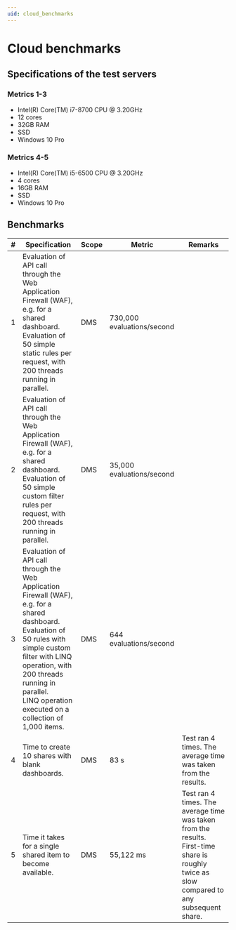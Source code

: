 ```yaml
---
uid: cloud_benchmarks
---
```


# Cloud benchmarks

## Specifications of the test servers

### Metrics 1-3

- Intel(R) Core(TM) i7-8700 CPU @ 3.20GHz
- 12 cores
- 32GB RAM
- SSD
- Windows 10 Pro

### Metrics 4-5

- Intel(R) Core(TM) i5-6500 CPU @ 3.20GHz
- 4 cores
- 16GB RAM
- SSD
- Windows 10 Pro

## Benchmarks

| \# | Specification | Scope | Metric | Remarks |
| -- | ------------- | ----- | ------ | ------- |
| 1 |	Evaluation of API call through the Web Application Firewall (WAF), e.g. for a shared dashboard.<br>Evaluation of 50 simple static rules per request, with 200 threads running in parallel. | DMS | 730,000 evaluations/second ||
| 2 |	Evaluation of API call through the Web Application Firewall (WAF), e.g. for a shared dashboard.<br>Evaluation of 50 simple custom filter rules per request, with 200 threads running in parallel. |	DMS | 35,000 evaluations/second ||
| 3 | Evaluation of API call through the Web Application Firewall (WAF), e.g. for a shared dashboard.<br>Evaluation of 50 rules with simple custom filter with LINQ operation, with 200 threads running in parallel.<br>LINQ operation executed on a collection of 1,000 items. |	DMS |	644 evaluations/second ||
| 4 |	Time to create 10 shares with blank dashboards. |	DMS |	83 s | Test ran 4 times. The average time was taken from the results. |
| 5 | Time it takes for a single shared item to become available. |	DMS | 55,122 ms |	Test ran 4 times. The average time was taken from the results.<br>First-time share is roughly twice as slow compared to any subsequent share. |
